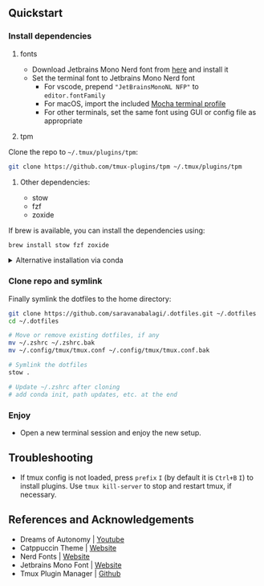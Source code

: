 ## Quickstart

### Install dependencies

1. fonts

    - Download Jetbrains Mono Nerd font from [here](https://www.nerdfonts.com/font-downloads) and install it
    - Set the terminal font to Jetbrains Mono Nerd font
      - For vscode, prepend `"JetBrainsMonoNL NFP"` to `editor.fontFamily`
      - For macOS, import the included [Mocha terminal profile](assets/Mocha.terminal)
      - For other terminals, set the same font using GUI or config file as appropriate

2. tpm 

Clone the repo to `~/.tmux/plugins/tpm`:

```sh
git clone https://github.com/tmux-plugins/tpm ~/.tmux/plugins/tpm
```

1. Other dependencies:
   
   - stow
   - fzf
   - zoxide

If brew is available, you can install the dependencies using:

```sh
brew install stow fzf zoxide
```

<details>
<summary>Alternative installation via conda</summary>

If brew is not available, you can use conda:

```sh
conda create -n sys python=3.9
conda activate sys
conda install -c conda-forge stow fzf zoxide

# To make bins available systemwide
ln -s $(which stow) ~/.local/bin
ln -s $(which zoxide) ~/.local/bin
ln -s $(which fzf) ~/.local/bin
```

Note that removing the conda environment `sys` will invalidate the symlinks.
</details>

### Clone repo and symlink

Finally symlink the dotfiles to the home directory:

```sh
git clone https://github.com/saravanabalagi/.dotfiles.git ~/.dotfiles
cd ~/.dotfiles

# Move or remove existing dotfiles, if any
mv ~/.zshrc ~/.zshrc.bak
mv ~/.config/tmux/tmux.conf ~/.config/tmux/tmux.conf.bak

# Symlink the dotfiles
stow .

# Update ~/.zshrc after cloning
# add conda init, path updates, etc. at the end
```

### Enjoy

- Open a new terminal session and enjoy the new setup.

## Troubleshooting

- If tmux config is not loaded, press `prefix` `I` (by default it is `Ctrl+B` `I`) to install plugins. Use `tmux kill-server` to stop and restart tmux, if necessary.

## References and Acknowledgements

- Dreams of Autonomy | [Youtube](https://www.youtube.com/watch?v=y6XCebnB9gs)
- Catppuccin Theme | [Website](https://catppuccin.com)
- Nerd Fonts | [Website](https://www.nerdfonts.com/)
- Jetbrains Mono Font | [Website](https://www.jetbrains.com/lp/mono/)
- Tmux Plugin Manager | [Github](https://github.com/tmux-plugins/tpm)
